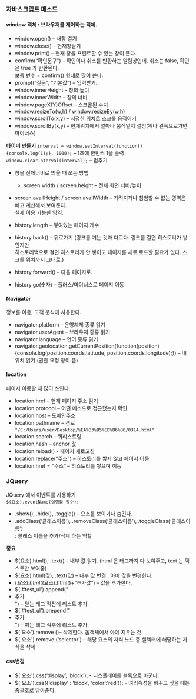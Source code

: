 ### 자바스크립트 메소드

#### window 객체 : 브라우저를 제어하는 객체.
- window.open() – 새창 열기  
- window.close() – 현재창닫기  
- window.print() – 현재 창을 프린트할 수 있는 창이 뜬다.  
- confirm(“확인문구”) – 확인이나 취소를 반환하는 알림창인데. 취소는 false, 확인은 true 가 반환된다.  
    보통 변수 = confirm() 형태로 많이 쓴다.  
- prompt(“질문”, “기본값”) – 입력받기.
- window.innerHeight – 창의 높이  
- window.innerWidth – 창의 너비  
- window.pageX(Y)Offset – 스크롤된 수치  
- window.resizeTo(w,h) / window.resizeBy(w,h)   
- window.scrollTo(x,y) – 지정한 위치로 스크롤 움직이기  
- window.scrollBy(x,y) – 현재위치에서 얼마나 움직일지 설정(위나 왼쪽으로가면 마이너스)  

**타이머 만들기**
`interval = window.setInterval(function() {console.log(1);}, 1000);` – 1초에 한번씩 1을 출력  
`window.clearInterval(interval);` – 멈추기  

- 창을 전체너비로 띄울 때 쓰는 방법  
    - screen.width / screen.height – 전체 화면 너비/높이  
- screen.availHeight / screen.availWidth  – 가려지거나 침범할 수 없는 영역은 빼고 계산해서 보여준다.  
    실제 이용 가능한 영역.

- history.length – 쌓여있는 페이지 개수  
- history.back() – 뒤로가기 (링크를 거는 것과 다르다. 링크를 걸면 히스토리가 쌓인지만  
히스토리백으로 걸면 히스토리가 안 쌓이고 페이지를 새로 로드할 필요가 없다. 스크롤 위치까지 그대로.)  
- history.forward() – 다음 페이지로.  
- history.go(숫자) – 플러스/마이너스로 페이지 이동  

#### Navigator  
정보를 이용, 고객 분석에 사용한다.
- navigator.platform – 운영체제 종류 읽기  
- navigator.userAgent – 브라우저 종류 읽기  
- navigator.language – 언어 종류 읽기  
- navigator.geolocation.getCurrentPosition(function(position){console.log(position.coords.latitude,   position.coords.longitude);}) – 내 위치 읽기 (권한 요청 창이 뜸)  

#### location  
페이지 이동할 때 많이 쓰인다.  
- location.href – 현재 페이지 주소 읽기  
- location.protocol – 어떤 메소드로 접근했는지 확인.  
- location.host – 도메인주소  
- location.pathname – 경로  
`"/C:/Users/user/Desktop/%EA%B3%B5%EB%B6%80/0314.html"`
- location.search – 쿼리스트링  
- location.hash – anchor 값  
- location.reload()  - 페이지 새로고침  
- location.replace(“주소”) – 히스토리를 쌓지 않고 페이지 이동  
- location.href = “주소” – 히스토리를 쌓으며 이동  


### JQuery  
JQuery 에서 이벤트를 사용하기  
`$(요소).eventName(실행할 함수);`
- .show(), .hide(), .toggle() – 요소를 보이거나 숨긴다.  
- .addClass(‘클래스이름’), .removeClass(‘클래스이름’), .toggleClass(‘클래스이름’)  
: 클래스 이름을 추가/삭제 하는 역할  

**중요**
- $(요소).html(), .text() – 내부 값 읽기. (html 은 태그까지 다 보여주고, text 는 텍스트만 보여줌)  
- $(요소).html(값), .text(값) – 내부 값 변경 . 아예 값을 변경한다.  
- $(요소).html($(요소).html()+”추가값”) – 값을 추가한다.  
- $('#test_ul').append("<li>추가</li>") – 닫는 태그 직전에 리스트 추가.  
- $('#test_ul').prepend("<li>추가</li>") – 여는 태그 직후에 리스트 추가.  
- $(‘요소’).remove ()– 삭제한다. 돔객체에서 아예 지우는 것.  
- $('요소').remove (‘selector’) – 해당 요소의 자식 노드 중 셀렉터에 해당하는 자식을 삭제  

#### css변경
- $('요소').css(‘display’, ‘block’); - 디스플레이를 블록으로 바꾼다.  
- $('요소').css({‘display’ : ‘block’, ‘color’:’red’}); - 여러속성을 바꾸고 싶을 때는 중괄호로 담아준다.  


